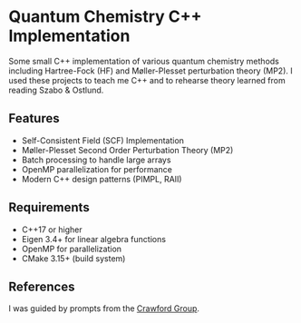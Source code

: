 # Quantum Chemistry C++ Implementation

Some small C++ implementation of various quantum chemistry methods including Hartree-Fock (HF) and Møller-Plesset perturbation theory (MP2). I used these projects to teach me C++ and to rehearse theory learned from reading Szabo & Ostlund. 

## Features

- Self-Consistent Field (SCF) Implementation
- Møller-Plesset Second Order Perturbation Theory (MP2)
- Batch processing to handle large arrays
- OpenMP parallelization for performance
- Modern C++ design patterns (PIMPL, RAII)

## Requirements

- C++17 or higher
- Eigen 3.4+ for linear algebra functions
- OpenMP for parallelization
- CMake 3.15+ (build system)

## References

I was guided by prompts from the [Crawford Group](https://github.com/CrawfordGroup/ProgrammingProjects/tree/master).



